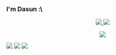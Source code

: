 ### I'm Dasun :\

<div align="center">
<!-- <a href="https://github.com/Jurredr/github-widgetbox" > -->
  <a href="" >
   <img src="https://github-widgetbox.vercel.app/api/profile?username=dabeycorn&data=followers,repositories,stars,commits&theme=darkmode"  />
  </a>
<!-- <a href="https://discord.com/users/778068011231608882" > -->
  <a href="" >
   <img src="https://lanyard.kyrie25.me/api/778068011231608882?waveColor=8B8BFA&waveSpotifyColor=B48EF7&gradient=7E37F9-B48EF7-E568C4&imgStyle=squar"  />
  </a>
  <a href="http://github-profile-summary-cards.vercel.app/api/cards/profile-details?username=dabeycorn&theme=transparent"></a>
</div>

<p align="center">
  <a href="http://github-profile-summary-cards.vercel.app/api/cards/profile-details?username=dabeycorn&theme=transparent">
  <a href= "http://github-profile-summary-cards.vercel.app/api/cards/stats?username=dabeycorn&theme=transparent"><img src="http://github-profile-summary-cards.vercel.app/api/cards/productive-time?username=dabeycorn&theme=transparent&utcOffset=8"/></a>
</p>


![](http://github-profile-summary-cards.vercel.app/api/cards/profile-details?username=dabeycorn&theme=transparent) 
![](http://github-profile-summary-cards.vercel.app/api/cards/stats?username=dabeycorn&theme=transparent) ![](http://github-profile-summary-cards.vercel.app/api/cards/productive-time?username=dabeycorn&theme=transparent&utcOffset=8) 
